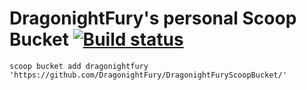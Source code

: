 # DragonightFury's personal Scoop Bucket [![Build status](https://ci.appveyor.com/api/projects/status/opdtuo54tjqrx5yf/branch/master?svg=true)](https://ci.appveyor.com/project/DragonightFury/dragonightfuryscoopbucket/branch/master)

`scoop bucket add dragonightfury 'https://github.com/DragonightFury/DragonightFuryScoopBucket/'`

